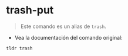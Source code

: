 # trash-put

> Este comando es un alias de `trash`.

- Vea la documentación del comando original:

`tldr trash`
